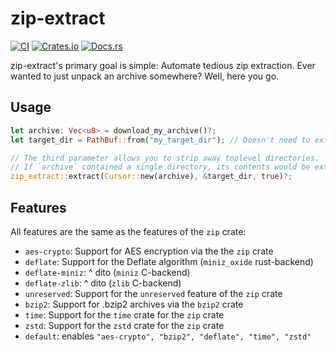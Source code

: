 # zip-extract
[![CI](https://github.com/MCOfficer/zip-extract/workflows/CI/badge.svg)](https://github.com/MCOfficer/zip-extract/actions)
[![Crates.io](https://img.shields.io/crates/v/zip-extract)](https://crates.io/crates/zip-extract)
[![Docs.rs](https://docs.rs/zip-extract/badge.svg)](https://docs.rs/zip-extract/)

zip-extract's primary goal is simple: Automate tedious zip extraction. Ever wanted to just unpack
an archive somewhere? Well, here you go.

## Usage
```rust
let archive: Vec<u8> = download_my_archive()?;
let target_dir = PathBuf::from("my_target_dir"); // Doesn't need to exist

// The third parameter allows you to strip away toplevel directories.
// If `archive` contained a single directory, its contents would be extracted instead.
zip_extract::extract(Cursor::new(archive), &target_dir, true)?;
```


## Features

All features are the same as the features of the `zip` crate:

- `aes-crypto`: Support for AES encryption via the the `zip` crate
- `deflate`: Support for the Deflate algorithm (`miniz_oxide` rust-backend)
- `deflate-miniz`: ^ dito (`miniz` C-backend)
- `deflate-zlib`: ^ dito (`zlib` C-backend)
- `unreserved`: Support for the `unreserved` feature of the `zip` crate
- `bzip2`: Support for .bzip2 archives via the `bzip2` crate
- `time`: Support for the `time` crate for the `zip` crate
- `zstd`: Support for the `zstd` crate for the `zip` crate
- `default`: enables `"aes-crypto", "bzip2", "deflate", "time", "zstd"`
